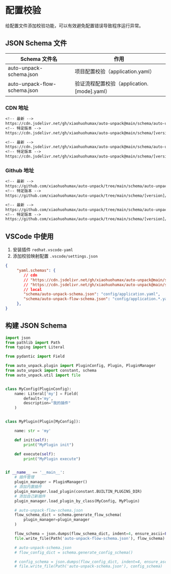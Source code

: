 # 配置校验

给配置文件添加校验功能，可以有效避免配置错误导致程序运行异常。

## JSON Schema 文件

| Schema 文件名                | 作用                                        |
| ---------------------------- | ------------------------------------------- |
| auto-unpack-schema.json      | 项目配置校验（application.yaml）            |
| auto-unpack-flow-schema.json | 验证流程配置校验（application.[mode].yaml） |

### CDN 地址

```txt
<!-- 最新 -->
https://cdn.jsdelivr.net/gh/xiaohuohumax/auto-unpack@main/schema/auto-unpack-schema.json
<!-- 特定版本 -->
https://cdn.jsdelivr.net/gh/xiaohuohumax/auto-unpack@main/schema/[version]/auto-unpack-schema.json

<!-- 最新 -->
https://cdn.jsdelivr.net/gh/xiaohuohumax/auto-unpack@main/schema/auto-unpack-flow-schema.json
<!-- 特定版本 -->
https://cdn.jsdelivr.net/gh/xiaohuohumax/auto-unpack@main/schema/[version]/auto-unpack-flow-schema.json
```

### Github 地址

```txt
<!-- 最新 -->
https://github.com/xiaohuohumax/auto-unpack/tree/main/schema/auto-unpack-schema.json
<!-- 特定版本 -->
https://github.com/xiaohuohumax/auto-unpack/tree/main/schema/[version]/auto-unpack-schema.json

<!-- 最新 -->
https://github.com/xiaohuohumax/auto-unpack/tree/main/schema/auto-unpack-flow-schema.json
<!-- 特定版本 -->
https://github.com/xiaohuohumax/auto-unpack/tree/main/schema/[version]/auto-unpack-flow-schema.json
```

## VSCode 中使用

1. 安装插件 `redhat.vscode-yaml`
2. 添加校验映射配置 `.vscode/settings.json`
```json
{
     "yaml.schemas": {
        // cdn
        // "https://cdn.jsdelivr.net/gh/xiaohuohumax/auto-unpack@main/schema/auto-unpack-schema.json": "config/application.yaml",
        // "https://cdn.jsdelivr.net/gh/xiaohuohumax/auto-unpack@main/schema/auto-unpack-flow-schema.json": "config/application.*.yaml",
        // local
        "schema/auto-unpack-schema.json": "config/application.yaml",
        "schema/auto-unpack-flow-schema.json": "config/application.*.yaml",
     },
}
```

## 构建 JSON Schema


```python
import json
from pathlib import Path
from typing import Literal

from pydantic import Field

from auto_unpack.plugin import PluginConfig, Plugin, PluginManager
from auto_unpack import constant, schema
from auto_unpack.util import file


class MyConfig(PluginConfig):
    name: Literal['my'] = Field(
        default='my',
        description="我的插件"
    )


class MyPlugin(Plugin[MyConfig]):

    name: str = 'my'

    def init(self):
        print("MyPlugin init")

    def execute(self):
        print("MyPlugin execute")


if __name__ == '__main__':
    # 插件管理
    plugin_manager = PluginManager()
    # 添加内置插件
    plugin_manager.load_plugin(constant.BUILTIN_PLUGINS_DIR)
    # 添加自己新插件
    plugin_manager.load_plugin_by_class(MyConfig, MyPlugin)

    # auto-unpack-flow-schema.json
    flow_schema_dict = schema.generate_flow_schema(
        plugin_manager=plugin_manager
    )

    flow_schema = json.dumps(flow_schema_dict, indent=4, ensure_ascii=False)
    file.write_file(Path('auto-unpack-flow-schema.json'), flow_schema)

    # auto-unpack-schema.json
    # flow_config_dict = schema.generate_config_schema()

    # config_schema = json.dumps(flow_config_dict, indent=4, ensure_ascii=False)
    # file.write_file(Path('auto-unpack-schema.json'), config_schema)
```